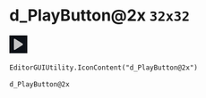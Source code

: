 # d_PlayButton@2x `32x32`
<img src="/img/d_PlayButton@2x.png" width=32 height=32>

``` CSharp
EditorGUIUtility.IconContent("d_PlayButton@2x")
```
```
d_PlayButton@2x
```
